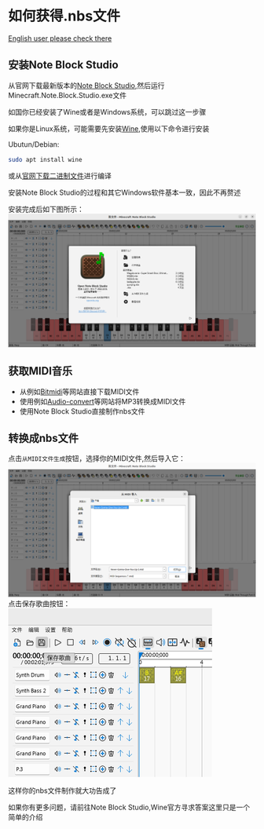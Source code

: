 # 如何获得.nbs文件
[English user please check there](nbs_en.md)
## 安装Note Block Studio
从官网下载最新版本的[Note Block Studio](https://opennbs.org/),然后运行Minecraft.Note.Block.Studio.exe文件

如国你已经安装了Wine或者是Windows系统，可以跳过这一步骤

如果你是Linux系统，可能需要先安装[Wine](https://www.winehq.org/),使用以下命令进行安装

Ubutun/Debian:
```bash
sudo apt install wine
```
或从[官网下载二进制文件](https://www.winehq.org/)进行编译

安装Note Block Studio的过程和其它Windows软件基本一致，因此不再赘述

安装完成后如下图所示：
![](images/1.png)
## 获取MIDI音乐

- 从例如[Bitmidi](https://bitmidi.com/)等网站直接下载MIDI文件
- 使用例如[Audio-convert](https://audio-convert.com/zh/mp3-converter/mp3-to-midi)等网站将MP3转换成MIDI文件
- 使用Note Block Studio直接制作nbs文件

## 转换成nbs文件
点击```从MIDI文件生成```按钮，选择你的MIDI文件,然后导入它：
![](images/2.png)
点击保存歌曲按钮：
![](images/3.png)

这样你的nbs文件制作就大功告成了

如果你有更多问题，请前往Note Block Studio,Wine官方寻求答案这里只是一个简单的介绍